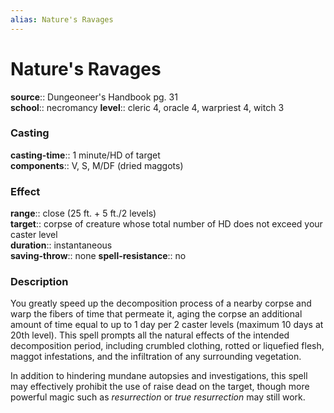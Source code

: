 ```yaml
---
alias: Nature's Ravages
---
```


# Nature's Ravages 

**source**:: Dungeoneer's Handbook pg. 31  
**school**:: necromancy
**level**:: cleric 4, oracle 4, warpriest 4, witch 3

### Casting 

**casting-time**:: 1 minute/HD of target  
**components**:: V, S, M/DF (dried maggots)

### Effect 

**range**:: close (25 ft. + 5 ft./2 levels)  
**target**:: corpse of creature whose total number of HD does not exceed your caster level  
**duration**:: instantaneous  
**saving-throw**:: none
**spell-resistance**:: no

### Description 

You greatly speed up the decomposition process of a nearby corpse and warp the fibers of time that permeate it, aging the corpse an additional amount of time equal to up to 1 day per 2 caster levels (maximum 10 days at 20th level). This spell prompts all the natural effects of the intended decomposition period, including crumbled clothing, rotted or liquefied flesh, maggot infestations, and the infiltration of any surrounding vegetation.  
  
In addition to hindering mundane autopsies and investigations, this spell may effectively prohibit the use of raise dead on the target, though more powerful magic such as *resurrection* or *true resurrection* may still work.

